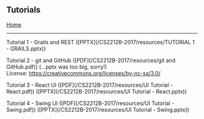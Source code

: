 ## Tutorials

[Home](README.md)

---

Tutorial 1 - Grails and REST ([PPTX](/CS2212B-2017/resources/TUTORIAL 1 - GRAILS.pptx))

Tutorial 2 - git and GitHub ([PDF](/CS2212B-2017/resources/git and GitHub.pdf)) (...pptx was too big, sorry!)  
License: https://creativecommons.org/licenses/by-nc-sa/3.0/  

Tutorial 3 - React UI ([PDF](/CS2212B-2017/resources/UI Tutorial - React.pdf)) ([PPTX](/CS2212B-2017/resources/UI Tutorial - React.pptx))  

Tutorial 4 - Swing UI ([PDF](/CS2212B-2017/resources/UI Tutorial - Swing.pdf)) ([PPTX](/CS2212B-2017/resources/UI Tutorial - Swing.pptx))  
